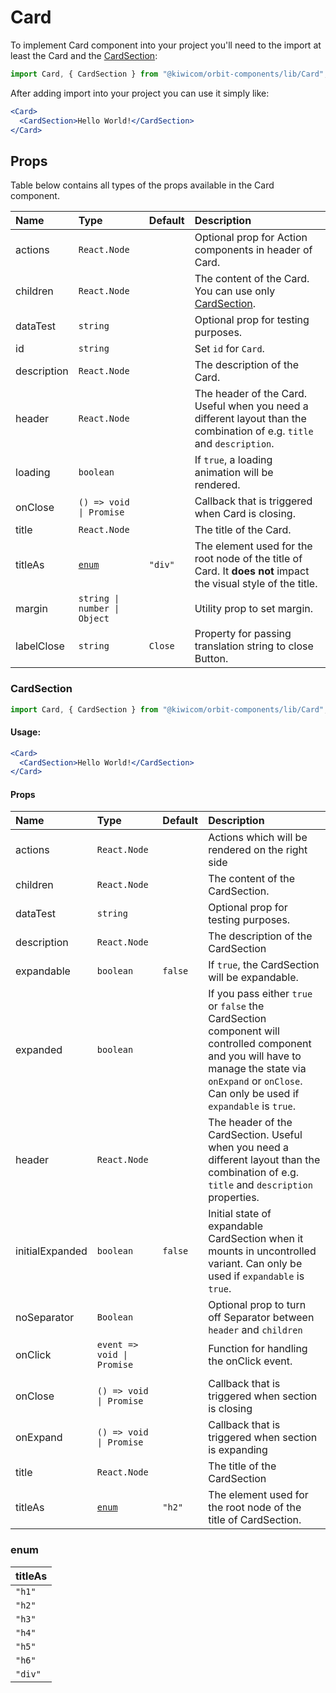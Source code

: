 # Card

To implement Card component into your project you'll need to the import at least the Card and the [CardSection](#cardsection):

```jsx
import Card, { CardSection } from "@kiwicom/orbit-components/lib/Card";
```

After adding import into your project you can use it simply like:

```jsx
<Card>
  <CardSection>Hello World!</CardSection>
</Card>
```

## Props

Table below contains all types of the props available in the Card component.

| Name        | Type                         | Default | Description                                                                                                             |
| :---------- | :--------------------------- | :------ | :---------------------------------------------------------------------------------------------------------------------- |
| actions     | `React.Node`                 |         | Optional prop for Action components in header of Card.                                                                  |
| children    | `React.Node`                 |         | The content of the Card. You can use only [CardSection](#cardsection).                                                  |
| dataTest    | `string`                     |         | Optional prop for testing purposes.                                                                                     |
| id          | `string`                     |         | Set `id` for `Card`.                                                                                                    |
| description | `React.Node`                 |         | The description of the Card.                                                                                            |
| header      | `React.Node`                 |         | The header of the Card. Useful when you need a different layout than the combination of e.g. `title` and `description`. |
| loading     | `boolean`                    |         | If `true`, a loading animation will be rendered.                                                                        |
| onClose     | `() => void \| Promise`      |         | Callback that is triggered when Card is closing.                                                                        |
| title       | `React.Node`                 |         | The title of the Card.                                                                                                  |
| titleAs     | [`enum`](#enum)              | `"div"` | The element used for the root node of the title of Card. It **does not** impact the visual style of the title.          |
| margin      | `string \| number \| Object` |         | Utility prop to set margin.                                                                                             |
| labelClose  | `string`                     | `Close` | Property for passing translation string to close Button.                                                                |

### CardSection

```jsx
import Card, { CardSection } from "@kiwicom/orbit-components/lib/Card";
```

#### Usage:

```jsx
<Card>
  <CardSection>Hello World!</CardSection>
</Card>
```

#### Props

| Name            | Type                       | Default | Description                                                                                                                                                                                             |
| :-------------- | :------------------------- | :------ | :------------------------------------------------------------------------------------------------------------------------------------------------------------------------------------------------------ |
| actions         | `React.Node`               |         | Actions which will be rendered on the right side                                                                                                                                                        |
| children        | `React.Node`               |         | The content of the CardSection.                                                                                                                                                                         |
| dataTest        | `string`                   |         | Optional prop for testing purposes.                                                                                                                                                                     |
| description     | `React.Node`               |         | The description of the CardSection                                                                                                                                                                      |
| expandable      | `boolean`                  | `false` | If `true`, the CardSection will be expandable.                                                                                                                                                          |
| expanded        | `boolean`                  |         | If you pass either `true` or `false` the CardSection component will controlled component and you will have to manage the state via `onExpand` or `onClose`. Can only be used if `expandable` is `true`. |
| header          | `React.Node`               |         | The header of the CardSection. Useful when you need a different layout than the combination of e.g. `title` and `description` properties.                                                               |
| initialExpanded | `boolean`                  | `false` | Initial state of expandable CardSection when it mounts in uncontrolled variant. Can only be used if `expandable` is `true`.                                                                             |
| noSeparator     | `Boolean`                  |         | Optional prop to turn off Separator between `header` and `children`                                                                                                                                     |
| onClick         | `event => void \| Promise` |         | Function for handling the onClick event.                                                                                                                                                                |
|                 |
| onClose         | `() => void \| Promise`    |         | Callback that is triggered when section is closing                                                                                                                                                      |
| onExpand        | `() => void \| Promise`    |         | Callback that is triggered when section is expanding                                                                                                                                                    |
| title           | `React.Node`               |         | The title of the CardSection                                                                                                                                                                            |
| titleAs         | [`enum`](#enum)            | `"h2"`  | The element used for the root node of the title of CardSection.                                                                                                                                         |

### enum

| titleAs |
| :------ |
| `"h1"`  |
| `"h2"`  |
| `"h3"`  |
| `"h4"`  |
| `"h5"`  |
| `"h6"`  |
| `"div"` |
